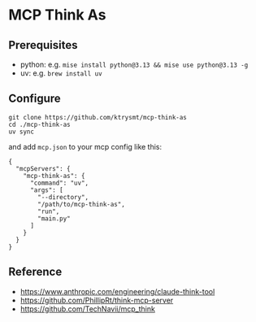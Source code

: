 # MCP Think As

## Prerequisites

- python: e.g. `mise install python@3.13 && mise use python@3.13 -g`
- uv: e.g. `brew install uv`

## Configure

```
git clone https://github.com/ktrysmt/mcp-think-as
cd ./mcp-think-as
uv sync
```

and add `mcp.json` to your mcp config like this:

```
{
  "mcpServers": {
    "mcp-think-as": {
      "command": "uv",
      "args": [
        "--directory",
        "/path/to/mcp-think-as",
        "run",
        "main.py"
      ]
    }
  }
}
```

## Reference

* <https://www.anthropic.com/engineering/claude-think-tool>
* <https://github.com/PhillipRt/think-mcp-server>
* <https://github.com/TechNavii/mcp_think>
